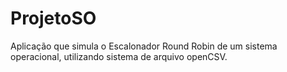# ProjetoSO
Aplicação que simula o Escalonador Round Robin de um sistema operacional, utilizando sistema de arquivo openCSV.
